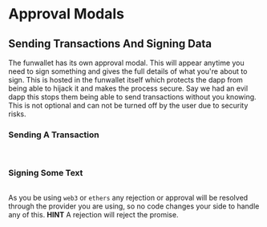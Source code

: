 # Approval Modals

## Sending Transactions And Signing Data

The funwallet has its own approval modal. This will appear anytime you need to sign something and gives the full details of what you're about to sign. This is hosted in the funwallet itself which protects the dapp from being able to hijack it and makes the process secure. Say we had an evil dapp this stops them being able to send transactions without you knowing. This is not optional and can not be turned off by the user due to security risks.

### Sending A Transaction

<img :src="$withBase('/sign-transaction.jpg')" >
<img :src="$withBase('/sign-contract.jpg')" >

### Signing Some Text

<img :src="$withBase('/sign-text.jpg')" >

As you be using `web3` or `ethers` any rejection or approval will be resolved through the provider you are using, so no code changes your side to handle any of this. **HINT** A rejection will reject the promise.
